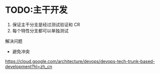 # TODO:主干开发

1. 保证主干分支是经过测试验证和 CR
2. 每个特性分支都可以单独测试

解决问题

- 避免冲突

https://cloud.google.com/architecture/devops/devops-tech-trunk-based-development?hl=zh_cn
